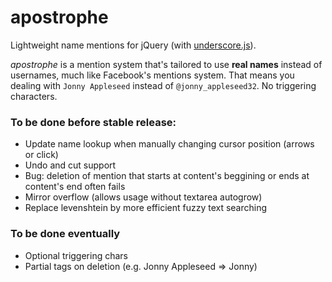 # apostrophe

Lightweight name mentions for jQuery (with [underscore.js](http://underscorejs.org)).

_apostrophe_ is a mention system that's tailored to use
**real names** instead of usernames, much like Facebook's
mentions system. That means you dealing with `Jonny Appleseed`
instead of `@jonny_appleseed32`. No triggering characters.

### To be done before stable release:

* Update name lookup when manually changing cursor position (arrows or click)
* Undo and cut support
* Bug: deletion of mention that starts at content's beggining
  or ends at content's end often fails
* Mirror overflow (allows usage without textarea autogrow)
* Replace levenshtein by more efficient fuzzy text searching

### To be done eventually

* Optional triggering chars
* Partial tags on deletion (e.g. Jonny Appleseed => Jonny)